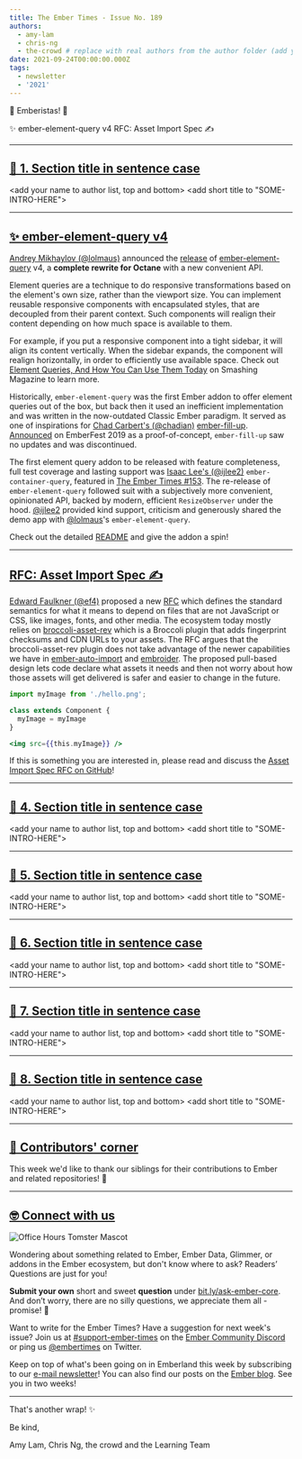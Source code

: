```yaml
---
title: The Ember Times - Issue No. 189
authors:
  - amy-lam
  - chris-ng
  - the-crowd # replace with real authors from the author folder (add yourself if you're not there)
date: 2021-09-24T00:00:00.000Z
tags:
  - newsletter
  - '2021'
---
```


👋 Emberistas! 🐹

<SOME-INTRO-HERE-TO-KEEP-THEM-SUBSCRIBERS-READING>
✨ ember-element-query v4
RFC: Asset Import Spec ✍️

---

## [🐹 1. Section title in sentence case](section-url)

<change section title emoji>
<consider adding some bold to your paragraph>
<add the contributor in the post in format "FirstName LastName (@githubUserName)" linked to their GitHub account>
<please include link to external article/repo/etc in paragraph / body text, not just header title above>

<add your name to author list, top and bottom>
<add short title to "SOME-INTRO-HERE">

---

## [✨ ember-element-query v4](https://github.com/lolmaus/ember-element-query/)

[Andrey Mikhaylov (@lolmaus)](https://github.com/lolmaus) announced the [release](https://twitter.com/lolmaus_en/status/1424083417591914499) of [ember-element-query](https://github.com/lolmaus/ember-element-query/) v4, a **complete rewrite for Octane** with a new convenient API.

Element queries are a technique to do responsive transformations based on the element's own size, rather than the viewport size. You can implement reusable responsive components with encapsulated styles, that are decoupled from their parent context. Such components will realign their content depending on how much space is available to them.

For example, if you put a responsive component into a tight sidebar, it will align its content vertically. When the sidebar expands, the component will realign horizontally, in order to efficiently use available space. Check out [Element Queries, And How You Can Use Them Today](https://www.smashingmagazine.com/2016/07/how-i-ended-up-with-element-queries-and-how-you-can-use-them-today/) on Smashing Magazine to learn more.

Historically, `ember-element-query` was the first Ember addon to offer element queries out of the box, but back then it used an inefficient implementation and was written in the now-outdated Classic Ember paradigm. It served as one of inspirations for [Chad Carbert's (@chadian)](https://github.com/chadian) [ember-fill-up](https://github.com/chadian/ember-fill-up). [Announced](https://www.youtube.com/watch?v=RIdjk9_RSBY) on EmberFest 2019 as a proof-of-concept, `ember-fill-up` saw no updates and was discontinued.

The first element query addon to be released with feature completeness, full test coverage and lasting support was [Isaac Lee's (@ijlee2)](https://github.com/ijlee2/) `ember-container-query`, featured in [The Ember Times #153](https://blog.emberjs.com/the-ember-times-issue-153/). The re-release of `ember-element-query` followed suit with a subjectively more convenient, opinionated API, backed by modern, efficient `ResizeObserver` under the hood. [@ijlee2](https://github.com/ijlee2/) provided kind support, criticism and generously shared the demo app with [@lolmaus](https://github.com/lolmaus)'s `ember-element-query`.

Check out the detailed [README](https://github.com/lolmaus/ember-element-query/) and give the addon a spin!

---

## [RFC: Asset Import Spec ✍️](https://github.com/emberjs/rfcs/pull/763)

[Edward Faulkner (@ef4)](https://github.com/ef4) proposed a new [RFC](https://github.com/emberjs/rfcs/pull/763) which defines the standard semantics for what it means to depend on files that are not JavaScript or CSS, like images, fonts, and other media. The ecosystem today mostly relies on [broccoli-asset-rev](https://github.com/ember-cli/broccoli-asset-rev) which is a Broccoli plugin that adds fingerprint checksums and CDN URLs to your assets. The RFC argues that the broccoli-asset-rev plugin does not take advantage of the newer capabilities we have in [ember-auto-import](https://github.com/ef4/ember-auto-import) and [embroider](https://github.com/embroider-build/embroider). The proposed pull-based design lets code declare what assets it needs and then not worry about how those assets will get delivered is safer and easier to change in the future.

```js
import myImage from './hello.png';

class extends Component {
  myImage = myImage
}
```

```hbs
<img src={{this.myImage}} />
```

If this is something you are interested in, please read and discuss the [Asset Import Spec RFC on GitHub](https://github.com/emberjs/rfcs/pull/763)!

---

## [🐹 4. Section title in sentence case](section-url)

<change section title emoji>
<consider adding some bold to your paragraph>
<add the contributor in the post in format "FirstName LastName (@githubUserName)" linked to their GitHub account>
<please include link to external article/repo/etc in paragraph / body text, not just header title above>

<add your name to author list, top and bottom>
<add short title to "SOME-INTRO-HERE">

---

## [🐹 5. Section title in sentence case](section-url)

<change section title emoji>
<consider adding some bold to your paragraph>
<add the contributor in the post in format "FirstName LastName (@githubUserName)" linked to their GitHub account>
<please include link to external article/repo/etc in paragraph / body text, not just header title above>

<add your name to author list, top and bottom>
<add short title to "SOME-INTRO-HERE">

---

## [🐹 6. Section title in sentence case](section-url)

<change section title emoji>
<consider adding some bold to your paragraph>
<add the contributor in the post in format "FirstName LastName (@githubUserName)" linked to their GitHub account>
<please include link to external article/repo/etc in paragraph / body text, not just header title above>

<add your name to author list, top and bottom>
<add short title to "SOME-INTRO-HERE">

---

## [🐹 7. Section title in sentence case](section-url)

<change section title emoji>
<consider adding some bold to your paragraph>
<add the contributor in the post in format "FirstName LastName (@githubUserName)" linked to their GitHub account>
<please include link to external article/repo/etc in paragraph / body text, not just header title above>

<add your name to author list, top and bottom>
<add short title to "SOME-INTRO-HERE">

---

## [🐹 8. Section title in sentence case](section-url)

<change section title emoji>
<consider adding some bold to your paragraph>
<add the contributor in the post in format "FirstName LastName (@githubUserName)" linked to their GitHub account>
<please include link to external article/repo/etc in paragraph / body text, not just header title above>

<add your name to author list, top and bottom>
<add short title to "SOME-INTRO-HERE">

---

## [👏 Contributors' corner](https://guides.emberjs.com/release/contributing/repositories/)

<p>This week we'd like to thank our siblings for their contributions to Ember and related repositories! 💖</p>

---

## [🤓 Connect with us](https://docs.google.com/forms/d/e/1FAIpQLScqu7Lw_9cIkRtAiXKitgkAo4xX_pV1pdCfMJgIr6Py1V-9Og/viewform)

<div class="blog-row">
  <img class="float-right small transparent padded" alt="Office Hours Tomster Mascot" title="Readers' Questions" src="/images/tomsters/officehours.png" />

  <p>Wondering about something related to Ember, Ember Data, Glimmer, or addons in the Ember ecosystem, but don't know where to ask? Readers’ Questions are just for you!</p>

  <p><strong>Submit your own</strong> short and sweet <strong>question</strong> under <a href="https://bit.ly/ask-ember-core" target="rq">bit.ly/ask-ember-core</a>. And don’t worry, there are no silly questions, we appreciate them all - promise! 🤞</p>

  <p>Want to write for the Ember Times? Have a suggestion for next week's issue? Join us at <a href="https://discordapp.com/channels/480462759797063690/485450546887786506">#support-ember-times</a> on the <a href="https://discord.gg/emberjs">Ember Community Discord</a> or ping us <a href="https://twitter.com/embertimes">@embertimes</a> on Twitter.</p>

  <p>Keep on top of what's been going on in Emberland this week by subscribing to our <a href="https://embertimes.substack.com/">e-mail newsletter</a>! You can also find our posts on the <a href="https://blog.emberjs.com/tag/newsletter">Ember blog</a>. See you in two weeks!</p>
</div>

---

That's another wrap! ✨

Be kind,

Amy Lam, Chris Ng, the crowd and the Learning Team
